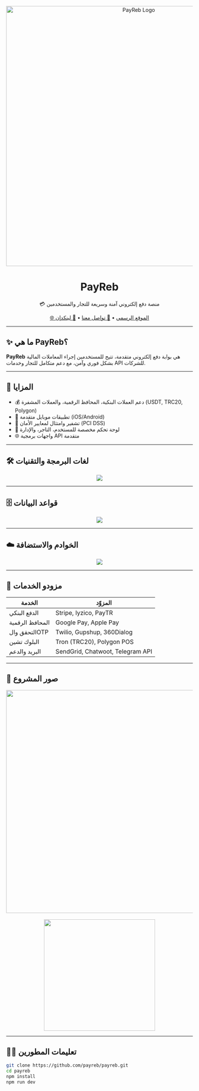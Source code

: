 <p align="center">
  <img src="https://www.payreb.com/_next/static/media/logo2.4731025a.svg" width="700" alt="PayReb Logo" />
</p>

<h1 align="center">PayReb</h1>

<p align="center">
  💳 منصة دفع إلكتروني آمنة وسريعة للتجار والمستخدمين  
</p>

<p align="center">
  <a href="https://payreb.com">🌐 الموقع الرسمي</a> •
  <a href="mailto:info@payreb.com">📧 تواصل معنا</a> •
  <a href="https://www.linkedin.com/company/payreb">💼 لينكدإن</a>
</p>

---

## ✨ ما هي PayReb؟

**PayReb** هي بوابة دفع إلكتروني متقدمة، تتيح للمستخدمين إجراء المعاملات المالية بشكل فوري وآمن، مع دعم متكامل للتجار وخدمات API للشركات.

---

## 🚀 المزايا

- 💰 دعم العملات البنكية، المحافظ الرقمية، والعملات المشفرة (USDT, TRC20, Polygon)
- 📲 تطبيقات موبايل متقدمة (iOS/Android)
- 🔐 تشفير وامتثال لمعايير الأمان (PCI DSS)
- 💼 لوحة تحكم مخصصة للمستخدم، التاجر، والإدارة
- 🌐 واجهات برمجية API متقدمة

---

## 🛠️ لغات البرمجة والتقنيات

<p align="center">
  <img src="https://skillicons.dev/icons?i=nextjs,react,flutter,nodejs,dotnet,typescript,javascript,html,css,tailwind,java,swift,kotlin" />
</p>

---

## 🗄️ قواعد البيانات

<p align="center">
  <img src="https://skillicons.dev/icons?i=postgres,mongodb,redis,mysql,firebase" />
</p>

---

## ☁️ الخوادم والاستضافة

<p align="center">
  <img src="https://skillicons.dev/icons?i=vercel,azure,docker,aws,linux,nginx" />
</p>

---

## 🔌 مزودو الخدمات

| الخدمة        | المزوّد                        |
|---------------|--------------------------------|
| الدفع البنكي   | Stripe, Iyzico, PayTR         |
| المحافظ الرقمية | Google Pay, Apple Pay         |
| التحقق والOTP | Twilio, Gupshup, 360Dialog     |
| البلوك تشين    | Tron (TRC20), Polygon POS      |
| البريد والدعم | SendGrid, Chatwoot, Telegram API |

---

## 📱 صور المشروع

<p align="center">
  <img src="https://payreb.com/assets/screenshots/dashboard-light.png" width="600" />
  <br /><br />
  <img src="https://payreb.com/assets/screenshots/mobile-app.png" width="300" />
</p>

---

## 🧑‍💻 تعليمات المطورين

```bash
git clone https://github.com/payreb/payreb.git
cd payreb
npm install
npm run dev
